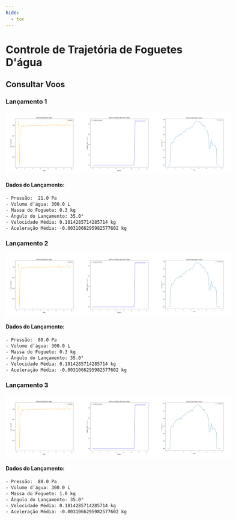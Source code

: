 ```yaml
---
hide:
  - toc
---
```


# Controle de Trajetória de Foguetes D'água

## Consultar Voos
### Lançamento 1
<div style="text-align: center; display: flex; justify-content: space-around;">
    <img src="./grafico_aceleracao_lancamento_1.png" alt="grafico_aceleracao_lancamento" width="200"/>
    <img src="/grafico_distancia_lancamento_1.png" alt="grafico_distancia_lancamento" width="200"/>
    <img src="/grafico_velocidade_1.png" alt="grafico_velocidade_lancamento" width="200"/>
</div>

#### Dados do Lançamento:
    - Pressão:  21.0 Pa
    - Volume d’água: 300.0 L
    - Massa do Foguete: 0.3 kg
    - Ângulo do Lançamento: 35.0°
    - Velocidade Média: 0.1814285714285714 kg
    - Aceleração Média: -0.0031066295982577602 kg


### Lançamento 2
<div style="text-align: center; display: flex; justify-content: space-around;">
    <img src="/grafico_aceleracao_lancamento_2.png" alt="grafico_aceleracao_lancamento" width="200"/>
    <img src="/grafico_distancia_lancamento_2.png" alt="grafico_distancia_lancamento" width="200"/>
    <img src="/grafico_velocidade_2.png" alt="grafico_velocidade_lancamento" width="200"/>
</div>

#### Dados do Lançamento:
    - Pressão:  80.0 Pa
    - Volume d’água: 300.0 L
    - Massa do Foguete: 0.3 kg
    - Ângulo do Lançamento: 35.0°
    - Velocidade Média: 0.1814285714285714 kg
    - Aceleração Média: -0.0031066295982577602 kg


### Lançamento 3
<div style="text-align: center; display: flex; justify-content: space-around;">
    <img src="/grafico_aceleracao_lancamento_3.png" alt="grafico_aceleracao_lancamento" width="200"/>
    <img src="/grafico_distancia_lancamento_3.png" alt="grafico_distancia_lancamento" width="200"/>
    <img src="/grafico_velocidade_3.png" alt="grafico_velocidade_lancamento" width="200"/>
</div>

#### Dados do Lançamento:
    - Pressão:  80.0 Pa
    - Volume d’água: 300.0 L
    - Massa do Foguete: 1.0 kg
    - Ângulo do Lançamento: 35.0°
    - Velocidade Média: 0.1814285714285714 kg
    - Aceleração Média: -0.0031066295982577602 kg


